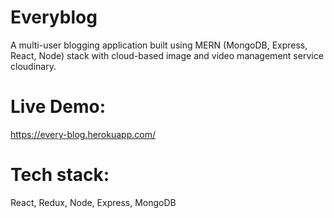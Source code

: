 # Everyblog
A multi-user blogging application built using MERN (MongoDB, Express, React, Node) stack with cloud-based image and video management service cloudinary.
# Live Demo:
https://every-blog.herokuapp.com/
# Tech stack: 
React, Redux, Node, Express, MongoDB

